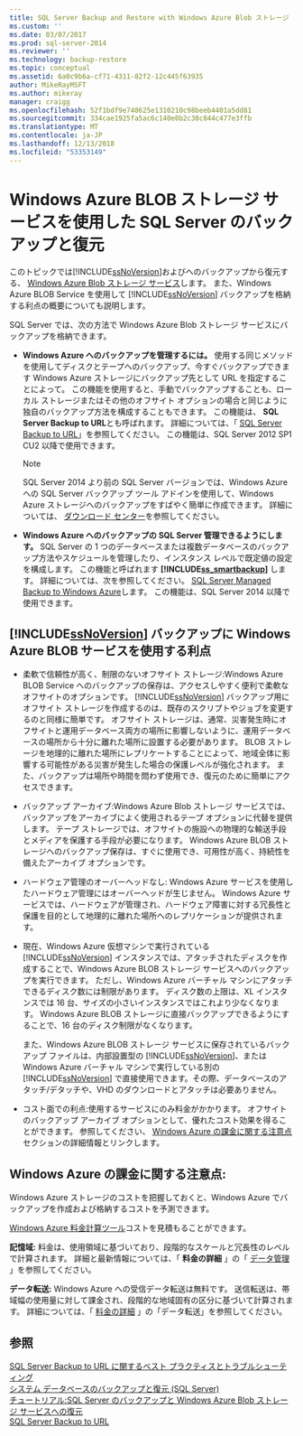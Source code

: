 ```yaml
---
title: SQL Server Backup and Restore with Windows Azure Blob ストレージ サービス |Microsoft Docs
ms.custom: ''
ms.date: 03/07/2017
ms.prod: sql-server-2014
ms.reviewer: ''
ms.technology: backup-restore
ms.topic: conceptual
ms.assetid: 6a0c9b6a-cf71-4311-82f2-12c445f63935
author: MikeRayMSFT
ms.author: mikeray
manager: craigg
ms.openlocfilehash: 52f1bdf9e748625e1310210c98beeb4401a5dd81
ms.sourcegitcommit: 334cae1925fa5ac6c140e0b2c38c844c477e3ffb
ms.translationtype: MT
ms.contentlocale: ja-JP
ms.lasthandoff: 12/13/2018
ms.locfileid: "53353149"
---
```

# <a name="sql-server-backup-and-restore-with-windows-azure-blob-storage-service"></a>Windows Azure BLOB ストレージ サービスを使用した SQL Server のバックアップと復元
  このトピックでは[!INCLUDE[ssNoVersion](../../includes/ssnoversion-md.md)]およびへのバックアップから復元する、 [Windows Azure Blob ストレージ サービス](http://www.windowsazure.com/develop/net/how-to-guides/blob-storage/)します。 また、Windows Azure BLOB Service を使用して [!INCLUDE[ssNoVersion](../../includes/ssnoversion-md.md)] バックアップを格納する利点の概要についても説明します。  
  
 SQL Server では、次の方法で Windows Azure Blob ストレージ サービスにバックアップを格納できます。  
  
-   **Windows Azure へのバックアップを管理するには。** 使用する同じメソッドを使用してディスクとテープへのバックアップ、今すぐバックアップできます Windows Azure ストレージにバックアップ先として URL を指定することによって。  この機能を使用すると、手動でバックアップすることも、ローカル ストレージまたはその他のオフサイト オプションの場合と同じように独自のバックアップ方法を構成することもできます。 この機能は、 **SQL Server Backup to URL**とも呼ばれます。 詳細については、「 [SQL Server Backup to URL](sql-server-backup-to-url.md)」を参照してください。 この機能は、SQL Server 2012 SP1 CU2 以降で使用できます。  
  
    > [!NOTE]  
    >  SQL Server 2014 より前の SQL Server バージョンでは、Windows Azure への SQL Server バックアップ ツール アドインを使用して、Windows Azure ストレージへのバックアップをすばやく簡単に作成できます。 詳細については、 [ダウンロード センター](https://go.microsoft.com/fwlink/?LinkID=324399)を参照してください。  
  
-   **Windows Azure へのバックアップの SQL Server 管理できるようにします。** SQL Server の 1 つのデータベースまたは複数データベースのバックアップ方法やスケジュールを管理したり、インスタンス レベルで既定値の設定を構成します。 この機能と呼ばれます **[!INCLUDE[ss_smartbackup](../../includes/ss-smartbackup-md.md)]** します。 詳細については、次を参照してください。 [SQL Server Managed Backup to Windows Azure](sql-server-managed-backup-to-microsoft-azure.md)します。 この機能は、SQL Server 2014 以降で使用できます。  
  
## <a name="benefits-of-using-the-windows-azure-blob-service-for-includessnoversionincludesssnoversion-mdmd-backups"></a>[!INCLUDE[ssNoVersion](../../includes/ssnoversion-md.md)] バックアップに Windows Azure BLOB サービスを使用する利点  
  
-   柔軟で信頼性が高く、制限のないオフサイト ストレージ:Windows Azure BLOB Service へのバックアップの保存は、アクセスしやすく便利で柔軟なオフサイトのオプションです。 [!INCLUDE[ssNoVersion](../../includes/ssnoversion-md.md)] バックアップ用にオフサイト ストレージを作成するのは、既存のスクリプトやジョブを変更するのと同様に簡単です。 オフサイト ストレージは、通常、災害発生時にオフサイトと運用データベース両方の場所に影響しないように、運用データベースの場所から十分に離れた場所に設置する必要があります。 BLOB ストレージを地理的に離れた場所にレプリケートすることによって、地域全体に影響する可能性がある災害が発生した場合の保護レベルが強化されます。 また、バックアップは場所や時間を問わず使用でき、復元のために簡単にアクセスできます。  
  
-   バックアップ アーカイブ:Windows Azure Blob ストレージ サービスでは、バックアップをアーカイブによく使用されるテープ オプションに代替を提供します。 テープ ストレージでは、オフサイトの施設への物理的な輸送手段とメディアを保護する手段が必要になります。 Windows Azure BLOB ストレージへのバックアップ保存は、すぐに使用でき、可用性が高く、持続性を備えたアーカイブ オプションです。  
  
-   ハードウェア管理のオーバーヘッドなし: Windows Azure サービスを使用したハードウェア管理にはオーバーヘッドが生じません。 Windows Azure サービスでは、ハードウェアが管理され、ハードウェア障害に対する冗長性と保護を目的として地理的に離れた場所へのレプリケーションが提供されます。  
  
-   現在、Windows Azure 仮想マシンで実行されている [!INCLUDE[ssNoVersion](../../includes/ssnoversion-md.md)] インスタンスでは、アタッチされたディスクを作成することで、Windows Azure BLOB ストレージ サービスへのバックアップを実行できます。 ただし、Windows Azure バーチャル マシンにアタッチできるディスク数には制限があります。 ディスク数の上限は、XL インスタンスでは 16 台、サイズの小さいインスタンスではこれより少なくなります。 Windows Azure BLOB ストレージに直接バックアップできるようにすることで、16 台のディスク制限がなくなります。  
  
     また、Windows Azure BLOB ストレージ サービスに保存されているバックアップ ファイルは、内部設置型の [!INCLUDE[ssNoVersion](../../includes/ssnoversion-md.md)]、または Windows Azure バーチャル マシンで実行している別の [!INCLUDE[ssNoVersion](../../includes/ssnoversion-md.md)] で直接使用できます。その際、データベースのアタッチ/デタッチや、VHD のダウンロードとアタッチは必要ありません。  
  
-   コスト面での利点:使用するサービスにのみ料金がかかります。 オフサイトのバックアップ アーカイブ オプションとして、優れたコスト効果を得ることができます。 参照してください、 [Windows Azure の課金に関する注意点](#Billing)セクションの詳細情報とリンクします。  
  
##  <a name="Billing"></a> Windows Azure の課金に関する注意点:  
 Windows Azure ストレージのコストを把握しておくと、Windows Azure でバックアップを作成および格納するコストを予測できます。  
  
 [Windows Azure 料金計算ツール](https://go.microsoft.com/fwlink/?LinkId=277060)コストを見積もることができます。  
  
 **記憶域:** 料金は、使用領域に基づいており、段階的なスケールと冗長性のレベルで計算されます。 詳細と最新情報については、「 **料金の詳細** 」の「 [データ管理](https://go.microsoft.com/fwlink/?LinkId=277059) 」を参照してください。  
  
 **データ転送:** Windows Azure への受信データ転送は無料です。 送信転送は、帯域幅の使用量に対して課金され、段階的な地域固有の区分に基づいて計算されます。 詳細については、「 [料金の詳細](https://go.microsoft.com/fwlink/?LinkId=277061) 」の「データ転送」を参照してください。  
  
## <a name="see-also"></a>参照  
 [SQL Server Backup to URL に関するベスト プラクティスとトラブルシューティング](sql-server-backup-to-url-best-practices-and-troubleshooting.md)   
 [システム データベースのバックアップと復元 &#40;SQL Server&#41;](back-up-and-restore-of-system-databases-sql-server.md)   
 [チュートリアル:SQL Server のバックアップと Windows Azure Blob ストレージ サービスへの復元](../tutorial-sql-server-backup-and-restore-to-azure-blob-storage-service.md)   
 [SQL Server Backup to URL](sql-server-backup-to-url.md)  
  
  
